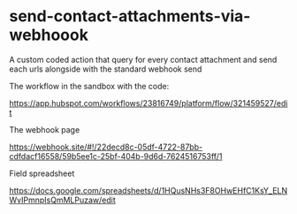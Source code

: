 # send-contact-attachments-via-webhoook
A custom coded action that query for every contact attachment and send each urls alongside with the standard webhook send

The workflow in the sandbox with the code: 

https://app.hubspot.com/workflows/23816749/platform/flow/321459527/edit

The webhook page

https://webhook.site/#!/22decd8c-05df-4722-87bb-cdfdacf16558/59b5ee1c-25bf-404b-9d6d-7624516753ff/1

Field spreadsheet

https://docs.google.com/spreadsheets/d/1HQusNHs3F8OHwEHfC1KsY_ELNWvIPmnpIsQmMLPuzaw/edit

